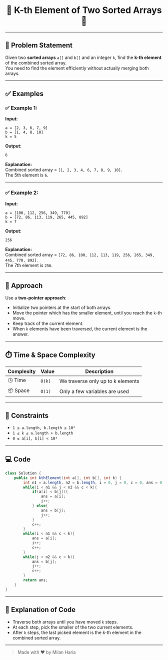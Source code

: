 <h1 align="center">🔢 K-th Element of Two Sorted Arrays 🔢</h1>

---

## 📝 Problem Statement

Given two **sorted arrays** `a[]` and `b[]` and an integer `k`, find the **k-th element** of the combined sorted array.  
You need to find the element efficiently without actually merging both arrays.

---

## ✅ Examples

### ✅ Example 1:
**Input:**
```
a = [2, 3, 6, 7, 9]
b = [1, 4, 8, 10]
k = 5
```
**Output:**
```
6
```
**Explanation:**  
Combined sorted array = `[1, 2, 3, 4, 6, 7, 8, 9, 10]`.  
The 5th element is `6`.

---

### ✅ Example 2:
**Input:**
```
a = [100, 112, 256, 349, 770]
b = [72, 86, 113, 119, 265, 445, 892]
k = 7
```
**Output:**
```
256
```
**Explanation:**  
Combined sorted array = `[72, 86, 100, 112, 113, 119, 256, 265, 349, 445, 770, 892]`.  
The 7th element is `256`.

---

## 🧠 Approach

Use a **two-pointer approach**:

- Initialize two pointers at the start of both arrays.
- Move the pointer which has the smaller element, until you reach the `k`-th move.
- Keep track of the current element.
- When `k` elements have been traversed, the current element is the answer.

---

## ⏱️ Time & Space Complexity

| Complexity       | Value     | Description                          |
|------------------|-----------|--------------------------------------|
| 🕒 Time          | `O(k)`    | We traverse only up to k elements    |
| 📦 Space         | `O(1)`    | Only a few variables are used        |

---

## 🎯 Constraints

- `1 ≤ a.length, b.length ≤ 10⁶`
- `1 ≤ k ≤ a.length + b.length`
- `0 ≤ a[i], b[i] < 10⁸`

---

## 💻 Code

```java
class Solution {
    public int kthElement(int a[], int b[], int k) {
        int n1 = a.length, n2 = b.length, i = 0, j = 0, c = 0, ans = 0;
        while(i < n1 && j < n2 && c < k){
            if(a[i] < b[j]){
                ans = a[i];
                i++;
            } else{
                ans = b[j];
                j++;
            }
            c++;
        }
        while(i < n1 && c < k){
            ans = a[i];
            i++;
            c++;
        }
        while(j < n2 && c < k){
            ans = b[j];
            j++;
            c++;
        }
        return ans;
    }
}
```

---

## 📝 Explanation of Code

- Traverse both arrays until you have moved `k` steps.
- At each step, pick the smaller of the two current elements.
- After `k` steps, the last picked element is the k-th element in the combined sorted array.

---

> Made with ❤️ by Milan Haria
